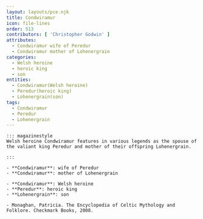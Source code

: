 ```yaml
---
layout: layouts/pce.njk
title: Condwiramur
icon: file-lines
order: 513
contributors: [ 'Christopher Godwin' ]
attributes:
  - Condwiramur wife of Peredur
  - Condwiramur mother of Lohenergrain
categories:
  - Welsh heroine
  - heroic king
  - son
entities:
  - Condwiramur(Welsh heroine)
  - Peredur(heroic king)
  - Lohenergrain(son)
tags:
  - Condwiramur
  - Peredur
  - Lohenergrain
---
```

``` tab [group1:Info]
::: magazinestyle
Welsh heroine Condwiramur features in various legends as the spouse of the valiant king Peredur and mother of their offspring Lohenergrain.

:::
```
``` tab [group1:Attributes]
- **Condwiramur**: wife of Peredur
- **Condwiramur**: mother of Lohenergrain
```
``` tab [group1:Entities]
- **Condwiramur**: Welsh heroine
- **Peredur**: heroic king
- **Lohenergrain**: son
```
``` tab [group1:Sources]
- Monaghan, Patricia. The Encyclopedia of Celtic Mythology and Folklore. Checkmark Books, 2008.
```
